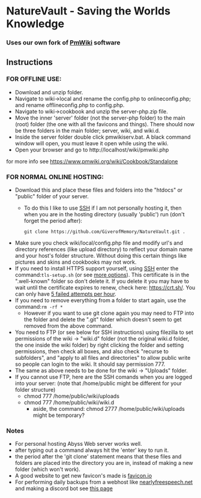 # NatureVault - Saving the Worlds Knowledge
### Uses our own fork of [PmWiki](https://www.pmwiki.org/) software

## Instructions

### FOR OFFLINE USE: 

* Download and unzip folder.
* Navigate to wiki->local and rename the config.php to onlineconfig.php; and rename offlineconfig.php to config.php.
* Navigate to wiki->cookbook and unzip the server-php.zip file.
* Move the inner 'server' folder (not the server-php folder) to the main (root) folder (the one with all the favicons and things).  There should now be three folders in the main folder; server, wiki, and wiki.d.
* Inside the server folder double click pmwikiserv.bat.  A black command window will open, you must leave it open while using the wiki.
* Open your browser and go to http://localhost/wiki/pmwiki.php

for more info see https://www.pmwiki.org/wiki/Cookbook/Standalone

### FOR NORMAL ONLINE HOSTING:

* Download this and place these files and folders into the "htdocs" or "public" folder of your server.
  * To do this I like to use [SSH](https://www.chiark.greenend.org.uk/~sgtatham/putty/) if I am not personally hosting it, then when you are in the hosting directory (usually 'public') run (don't forget the period after):
  
      `git clone https://github.com/GiverofMemory/NatureVault.git .`
* Make sure you check wiki/local/config.php file and modify url's and directory references (like upload directory) to reflect your domain name and your host's folder structure.  Without doing this certain things like pictures and skins and cookbooks may not work.
* If you need to install HTTPS support yourself, using [SSH](https://www.chiark.greenend.org.uk/~sgtatham/putty/) enter the command:`tls-setup.sh` (or see [more options](https://manpages.ubuntu.com/manpages/xenial/man1/letsencrypt.1.html)).  This certificate is in the ".well-known" folder so don't delete it.  If you delete it you may have to wait until the certificate expires to renew, check here: https://crt.sh/.  You can only have [5 failed attempts per hour](https://community.letsencrypt.org/t/disaster-too-many-certificates-tried-on-one-domain/87856).
* If you need to remove everything from a folder to start again, use the command:`rm -rf *`
  * However if you want to use git clone again you may need to FTP into the folder and delete the ".git" folder which doesn't seem to get removed from the above command.
* You need to FTP (or see below for SSH instructions) using filezilla to set permissions of the wiki -> "wiki.d" folder (not the original wiki.d folder, the one inside the wiki folder) by right clicking the folder and setting permissions, then check all boxes, and also check "recurse to subfolders", and "apply to all files and directories" to allow public write so people can login to the wiki.  It should say permission 777.
* The same as above needs to be done for the wiki -> "Uploads" folder.
* If you cannot use FTP, here are the SSH comands when you are logged into your server: (note that /home/public might be different for your folder structure)
  * chmod 777 /home/public/wiki/uploads
  * chmod 777 /home/public/wiki/wiki.d
    * aside, the command: chmod 2777 /home/public/wiki/uploads might be temporary?
### Notes
* For personal hosting Abyss Web server works well.
* after typing out a command always hit the 'enter' key to run it.
* the period after the 'git clone' statement means that these files and folders are placed into the directory you are in, instead of making a new folder (which won't work).
* A good website to get new favicon's made is [favicon.io](https://favicon.io)
* For performing daily backups from a webhost like [nearlyfreespeech.net](https://nearlyfreespeech.net) and making a discord bot see [this page](https://www.naturevault.org/wiki/pmwiki.php/NatureVault/Github)
